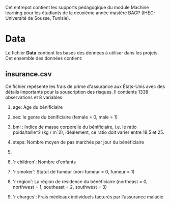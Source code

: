 Cet entrepot contient les supports pédagogique du module Machine learning pour les étudiants de la deuxième année mastère BAGP (IHEC- Université de Sousse, Tunisie).
# Data
Le fichier __Data__ contient les bases des données à utiliser dans les projets. Cet ensemble des données contient:
## insurance.csv 
Ce fichier repésente les frais de prime d'assurance aux États-Unis avec des détails importants pour la souscription des risques. Il contients 1338 observations et 8 variables:

1. age:  Age du bénificiaire
2. sex: le genre du bénificiaire (female = 0, male = 1)
3. bmi : Indice de masse corporelle du bénificiaire, i.e. le ratio poids/taille^2 (kg / mˆ2), idéalement, ce ratio doit varier entre 18.5 et 25.
4. steps: Nombre moyen de pas marchés par jour du bénéficiaire
 
6. 
7. 'r children': Nombre d'enfants
8. 'r smoker':  Statut de fumeur (non-fumeur = 0,
fumeur = 1)
9. 'r region': La région de residence du bénéficiaire 
(northeast = 0, northwest = 1, southeast = 2,
southwest = 3)
10. 'r charges': Frais médicaux individuels facturés par l'assurance maladie

